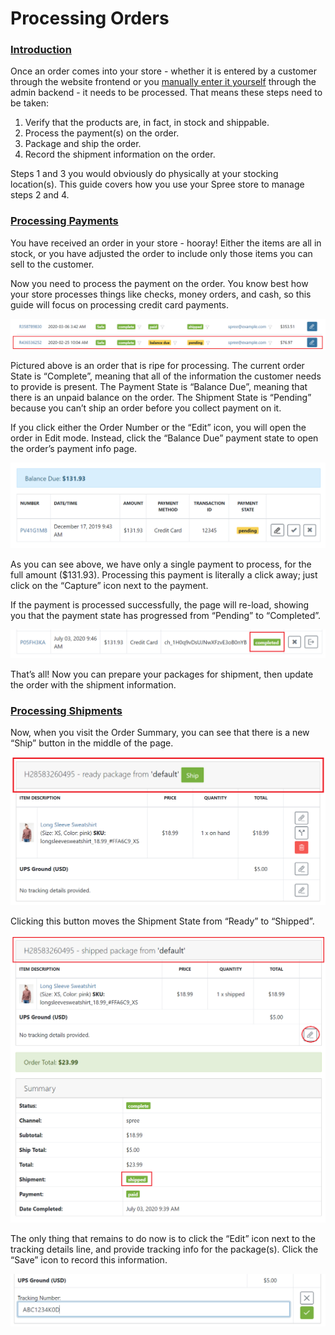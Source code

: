 # Processing Orders

### [Introduction](processing-orders.md#introduction) <a id="introduction"></a>

Once an order comes into your store - whether it is entered by a customer through the website frontend or you [manually enter it yourself](manual-order-entry.md) through the admin backend - it needs to be processed. That means these steps need to be taken:

1. Verify that the products are, in fact, in stock and shippable.
2. Process the payment\(s\) on the order.
3. Package and ship the order.
4. Record the shipment information on the order.

Steps 1 and 3 you would obviously do physically at your stocking location\(s\). This guide covers how you use your Spree store to manage steps 2 and 4.

### [Processing Payments](processing-orders.md#processing-payments) <a id="processing-payments"></a>

You have received an order in your store - hooray! Either the items are all in stock, or you have adjusted the order to include only those items you can sell to the customer.

Now you need to process the payment on the order. You know best how your store processes things like checks, money orders, and cash, so this guide will focus on processing credit card payments.

![Order to Process](../.gitbook/assets/image%20%2876%29.png)

Pictured above is an order that is ripe for processing. The current order State is “Complete”, meaning that all of the information the customer needs to provide is present. The Payment State is “Balance Due”, meaning that there is an unpaid balance on the order. The Shipment State is “Pending” because you can’t ship an order before you collect payment on it.

If you click either the Order Number or the “Edit” icon, you will open the order in Edit mode. Instead, click the “Balance Due” payment state to open the order’s payment info page.

![Payment to Process](../.gitbook/assets/image%20%2884%29.png)

As you can see above, we have only a single payment to process, for the full amount \($131.93\). Processing this payment is literally a click away; just click on the “Capture” icon next to the payment.

If the payment is processed successfully, the page will re-load, showing you that the payment state has progressed from “Pending” to “Completed”.

![Completed Payment](../.gitbook/assets/image%20%2875%29.png)

That’s all! Now you can prepare your packages for shipment, then update the order with the shipment information.

### [Processing Shipments](processing-orders.md#processing-shipments) <a id="processing-shipments"></a>

Now, when you visit the Order Summary, you can see that there is a new “Ship” button in the middle of the page.

![Ship Button](../.gitbook/assets/image%20%2878%29.png)

Clicking this button moves the Shipment State from “Ready” to “Shipped”.

![Order Marked Shipped](../.gitbook/assets/image%20%2887%29.png)

The only thing that remains to do now is to click the “Edit” icon next to the tracking details line, and provide tracking info for the package\(s\). Click the “Save” icon to record this information.

![Input Tracking Info](../.gitbook/assets/image%20%2877%29.png)

